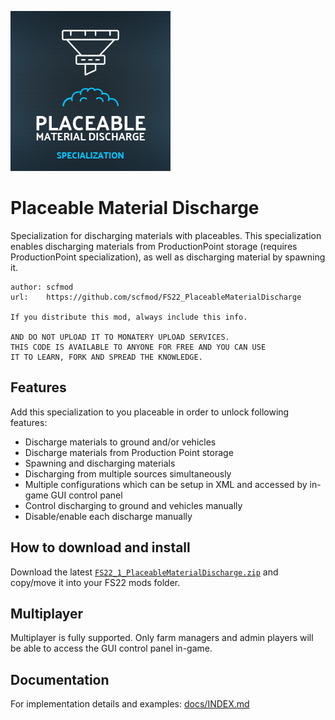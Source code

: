![Logo](./icon_placeableMaterialDischarge.png)

# Placeable Material Discharge

Specialization for discharging materials with placeables. This specialization enables discharging materials from ProductionPoint storage (requires ProductionPoint specialization), as well as discharging material by spawning it.

```
author: scfmod
url:    https://github.com/scfmod/FS22_PlaceableMaterialDischarge

If you distribute this mod, always include this info.

AND DO NOT UPLOAD IT TO MONATERY UPLOAD SERVICES.
THIS CODE IS AVAILABLE TO ANYONE FOR FREE AND YOU CAN USE
IT TO LEARN, FORK AND SPREAD THE KNOWLEDGE.
```

## Features

Add this specialization to you placeable in order to unlock following features:

- Discharge materials to ground and/or vehicles
- Discharge materials from Production Point storage
- Spawning and discharging materials
- Discharging from multiple sources simultaneously
- Multiple configurations which can be setup in XML and accessed by in-game GUI control panel
- Control discharging to ground and vehicles manually
- Disable/enable each discharge manually

## How to download and install

Download the latest [```FS22_1_PlaceableMaterialDischarge.zip```](https://github.com/scfmod/FS22_PlaceableMaterialDischarge/releases/latest/download/FS22_1_PlaceableMaterialDischarge.zip) and copy/move it into your FS22 mods folder.

## Multiplayer

Multiplayer is fully supported. Only farm managers and admin players will be able to access the GUI control panel in-game.

## Documentation

For implementation details and examples: [docs/INDEX.md](./docs/INDEX.md)
